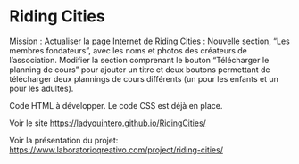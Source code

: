 # Riding Cities

Mission : Actualiser la page Internet de Riding Cities :
Nouvelle section, “Les membres fondateurs”, avec les noms et photos des créateurs de l’association.
Modifier la section comprenant le bouton “Télécharger le planning de cours” pour ajouter un titre et deux boutons permettant de télécharger deux plannings de cours différents (un pour les enfants et un pour les adultes).

Code HTML à développer.
Le code CSS est déjà en place. 

Voir le site
https://ladyquintero.github.io/RidingCities/

Voir la présentation du projet: 
https://www.laboratorioqreativo.com/project/riding-cities/
